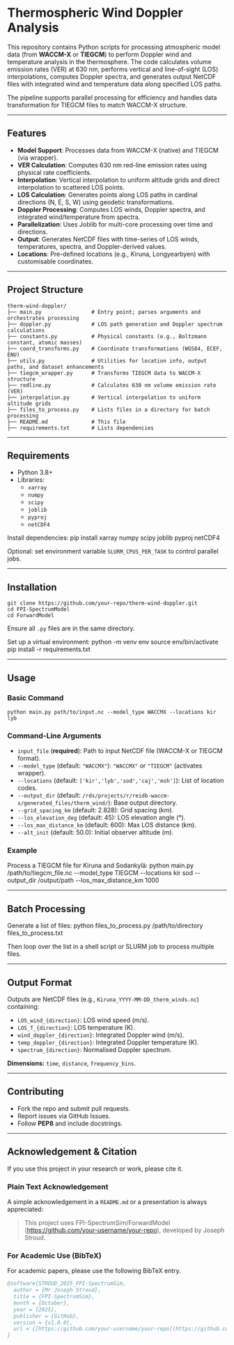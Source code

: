 # Thermospheric Wind Doppler Analysis

This repository contains Python scripts for processing atmospheric model data (from **WACCM-X** or **TIEGCM**) to perform Doppler wind and temperature analysis in the thermosphere. The code calculates volume emission rates (VER) at 630 nm, performs vertical and line-of-sight (LOS) interpolations, computes Doppler spectra, and generates output NetCDF files with integrated wind and temperature data along specified LOS paths.

The pipeline supports parallel processing for efficiency and handles data transformation for TIEGCM files to match WACCM-X structure.

---

## Features
- **Model Support**: Processes data from WACCM-X (native) and TIEGCM (via wrapper).
- **VER Calculation**: Computes 630 nm red-line emission rates using physical rate coefficients.
- **Interpolation**: Vertical interpolation to uniform altitude grids and direct interpolation to scattered LOS points.
- **LOS Calculation**: Generates points along LOS paths in cardinal directions (N, E, S, W) using geodetic transformations.
- **Doppler Processing**: Computes LOS winds, Doppler spectra, and integrated wind/temperature from spectra.
- **Parallelization**: Uses Joblib for multi-core processing over time and directions.
- **Output**: Generates NetCDF files with time-series of LOS winds, temperatures, spectra, and Doppler-derived values.
- **Locations**: Pre-defined locations (e.g., Kiruna, Longyearbyen) with customisable coordinates.

---

## Project Structure
    therm-wind-doppler/
    ├── main.py                # Entry point; parses arguments and orchestrates processing
    ├── doppler.py             # LOS path generation and Doppler spectrum calculations
    ├── constants.py           # Physical constants (e.g., Boltzmann constant, atomic masses)
    ├── coord_transforms.py    # Coordinate transformations (WGS84, ECEF, ENU)
    ├── utils.py               # Utilities for location info, output paths, and dataset enhancements
    ├── tiegcm_wrapper.py      # Transforms TIEGCM data to WACCM-X structure
    ├── redline.py             # Calculates 630 nm volume emission rate (VER)
    ├── interpolation.py       # Vertical interpolation to uniform altitude grids
    ├── files_to_process.py    # Lists files in a directory for batch processing
    ├── README.md              # This file
    ├── requirements.txt       # Lists dependencies

---

## Requirements
- Python 3.8+
- Libraries:
  - `xarray`
  - `numpy`
  - `scipy`
  - `joblib`
  - `pyproj`
  - `netCDF4`

Install dependencies:
    pip install xarray numpy scipy joblib pyproj netCDF4

Optional: set environment variable `SLURM_CPUS_PER_TASK` to control parallel jobs.

---

## Installation
    git clone https://github.com/your-repo/therm-wind-doppler.git
    cd FPI-SpectrumModel
    cd ForwardModel

Ensure all `.py` files are in the same directory.

Set up a virtual environment:
    python -m venv env
    source env/bin/activate
    pip install -r requirements.txt

---

## Usage

### Basic Command
    python main.py path/to/input.nc --model_type WACCMX --locations kir lyb

### Command-Line Arguments
- `input_file` (**required**): Path to input NetCDF file (WACCM-X or TIEGCM format).
- `--model_type` (default: `"WACCMX"`): `"WACCMX"` or `"TIEGCM"` (activates wrapper).
- `--locations` (default: `['kir','lyb','sod','caj','msh']`): List of location codes.
- `--output_dir` (default: `/rds/projects/r/reidb-waccm-x/generated_files/therm_wind/`): Base output directory.
- `--grid_spacing_km` (default: 2.828): Grid spacing (km).
- `--los_elevation_deg` (default: 45): LOS elevation angle (°).
- `--los_max_distance_km` (default: 600): Max LOS distance (km).
- `--alt_init` (default: 50.0): Initial observer altitude (m).

### Example
Process a TIEGCM file for Kiruna and Sodankylä:
    python main.py /path/to/tiegcm_file.nc --model_type TIEGCM --locations kir sod --output_dir /output/path --los_max_distance_km 1000

---

## Batch Processing
Generate a list of files:
    python files_to_process.py /path/to/directory files_to_process.txt

Then loop over the list in a shell script or SLURM job to process multiple files.

---

## Output Format
Outputs are NetCDF files (e.g., `Kiruna_YYYY-MM-DD_therm_winds.nc`) containing:

- `LOS_wind_{direction}`: LOS wind speed (m/s).
- `LOS_T_{direction}`: LOS temperature (K).
- `wind_doppler_{direction}`: Integrated Doppler wind (m/s).
- `temp_doppler_{direction}`: Integrated Doppler temperature (K).
- `spectrum_{direction}`: Normalised Doppler spectrum.

**Dimensions:** `time`, `distance`, `frequency_bins`.

---

## Contributing
- Fork the repo and submit pull requests.
- Report issues via GitHub Issues.
- Follow **PEP8** and include docstrings.


---

## Acknowledgement & Citation

If you use this project in your research or work, please cite it.

### Plain Text Acknowledgement

A simple acknowledgement in a `README.md` or a presentation is always appreciated:

> This project uses FPI-SpectrumSim/ForwardModel (https://github.com/your-username/your-repo), developed by Joseph Stroud.

### For Academic Use (BibTeX)

For academic papers, please use the following BibTeX entry.

```bibtex
@software{STROUD_2025_FPI-SpectrumSim,
  author = {Mr Joseph Stroud},
  title = {FPI-SpectrumSim},
  month = {October},
  year = {2025},
  publisher = {GitHub},
  version = {v1.0.0},
  url = {[https://github.com/your-username/your-repo](https://github.com/your-username/your-repo)}
}

